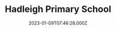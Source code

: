 ---
date: 2023-01-09T07:46:28.000Z
title: Hadleigh Primary School
latitude: 52.041165
longitude: 0.957175
category: checkin
---